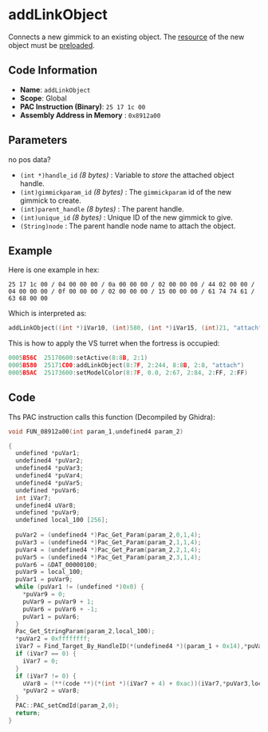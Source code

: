 # addLinkObject

Connects a new gimmick to an existing object. The [resource](./readarcfile.md) of the new object must be [preloaded](./requestactor.md).

## Code Information

- **Name**: `addLinkObject`
- **Scope**: Global
- **PAC Instruction (Binary)**: `25 17 1c 00`
- **Assembly Address in Memory** : `0x8912a00`

## Parameters

no pos data?

- `(int *)handle_id` *(8 bytes)* : Variable to *store* the attached object handle.
- `(int)gimmickparam_id` *(8 bytes)* : The `gimmickparam` id of the new gimmick to create.
- `(int)parent_handle` *(8 bytes)* : The parent handle.
- `(int)unique_id` *(8 bytes)* : Unique ID of the new gimmick to give.
- `(String)node` : The parent handle node name to attach the object.

## Example

Here is one example in hex:

```25 17 1c 00 / 04 00 00 00 / 0a 00 00 00 / 02 00 00 00 / 44 02 00 00 / 04 00 00 00 / 0f 00 00 00 / 02 00 00 00 / 15 00 00 00 / 61 74 74 61 / 63 68 00 00```

Which is interpreted as:

```c
addLinkObject((int *)iVar10, (int)580, (int *)iVar15, (int)21, "attach")
```

This is how to apply the VS turret when the fortress is occupied:

```c
0005B56C  25170600:setActive(8:8B, 2:1)
0005B580  25171C00:addLinkObject(8:7F, 2:244, 8:8B, 2:8, "attach")
0005B5AC  25173600:setModelColor(8:7F, 0.0, 2:67, 2:84, 2:FF, 2:FF)
```

## Code

Ths PAC instruction calls this function (Decompiled by Ghidra):

```c
void FUN_08912a00(int param_1,undefined4 param_2)

{
  undefined *puVar1;
  undefined4 *puVar2;
  undefined4 *puVar3;
  undefined4 *puVar4;
  undefined4 *puVar5;
  undefined *puVar6;
  int iVar7;
  undefined4 uVar8;
  undefined *puVar9;
  undefined local_100 [256];
  
  puVar2 = (undefined4 *)Pac_Get_Param(param_2,0,1,4);
  puVar3 = (undefined4 *)Pac_Get_Param(param_2,1,1,4);
  puVar4 = (undefined4 *)Pac_Get_Param(param_2,2,1,4);
  puVar5 = (undefined4 *)Pac_Get_Param(param_2,3,1,4);
  puVar6 = &DAT_00000100;
  puVar9 = local_100;
  puVar1 = puVar9;
  while (puVar1 != (undefined *)0x0) {
    *puVar9 = 0;
    puVar9 = puVar9 + 1;
    puVar6 = puVar6 + -1;
    puVar1 = puVar6;
  }
  Pac_Get_StringParam(param_2,local_100);
  *puVar2 = 0xffffffff;
  iVar7 = Find_Target_By_HandleID(*(undefined4 *)(param_1 + 0x14),*puVar4,1);
  if (iVar7 == 0) {
    iVar7 = 0;
  }
  if (iVar7 != 0) {
    uVar8 = (**(code **)(*(int *)(iVar7 + 4) + 0xac))(iVar7,*puVar3,local_100,*puVar5);
    *puVar2 = uVar8;
  }
  PAC::PAC_setCmdId(param_2,0);
  return;
}
```

